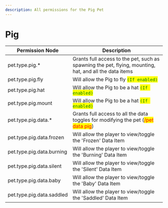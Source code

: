 ```yaml
---
description: All permissions for the Pig Pet
---
```



# Pig
| Permission Node | Description |
| - | - |
| pet.type.pig.* | Grants full access to the pet, such as spawning the pet, flying, mounting, hat, and all the data items |
| pet.type.pig.fly | Will allow the Pig to fly <mark style="color:green;">`(If enabled)`</mark> |
| pet.type.pig.hat | Will allow the Pig to be a hat <mark style="color:green;">`(If enabled)`</mark> |
| pet.type.pig.mount | Will allow the Pig to be a hat <mark style="color:green;">`(If enabled)`</mark> |
| pet.type.pig.data.* | Grants full access to all the data toggles for modifying the pet (<mark style="color:red;">/pet data pig</mark>) |
| pet.type.pig.data.frozen | Will allow the player to view/toggle the 'Frozen' Data Item |
| pet.type.pig.data.burning | Will allow the player to view/toggle the 'Burning' Data Item |
| pet.type.pig.data.silent | Will allow the player to view/toggle the 'Silent' Data Item |
| pet.type.pig.data.baby | Will allow the player to view/toggle the 'Baby' Data Item |
| pet.type.pig.data.saddled | Will allow the player to view/toggle the 'Saddled' Data Item |

